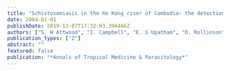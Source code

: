 ```yaml
---
title: "Schistosomiasis in the Xe Kong river of Cambodia: the detection of Schistosoma mekongi in a natural population of snails and observations on intermediate host distribution"
date: 2004-01-01
publishDate: 2019-12-07T17:32:03.394466Z
authors: ["S. W Attwood", "I. Campbell", "E. S Upatham", "D. Rollinson"]
publication_types: ["2"]
abstract: ""
featured: false
publication: "*Annals of Tropical Medicine & Parasitology*"
---
```


